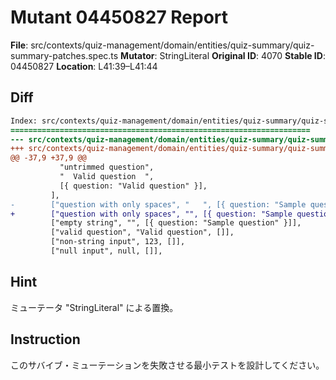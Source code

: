 # Mutant 04450827 Report

**File**: src/contexts/quiz-management/domain/entities/quiz-summary/quiz-summary-patches.spec.ts
**Mutator**: StringLiteral
**Original ID**: 4070
**Stable ID**: 04450827
**Location**: L41:39–L41:44

## Diff

```diff
Index: src/contexts/quiz-management/domain/entities/quiz-summary/quiz-summary-patches.spec.ts
===================================================================
--- src/contexts/quiz-management/domain/entities/quiz-summary/quiz-summary-patches.spec.ts	original
+++ src/contexts/quiz-management/domain/entities/quiz-summary/quiz-summary-patches.spec.ts	mutated #4070
@@ -37,9 +37,9 @@
           "untrimmed question",
           "  Valid question  ",
           [{ question: "Valid question" }],
         ],
-        ["question with only spaces", "   ", [{ question: "Sample question" }]],
+        ["question with only spaces", "", [{ question: "Sample question" }]],
         ["empty string", "", [{ question: "Sample question" }]],
         ["valid question", "Valid question", []],
         ["non-string input", 123, []],
         ["null input", null, []],
```

## Hint

ミューテータ "StringLiteral" による置換。

## Instruction

このサバイブ・ミューテーションを失敗させる最小テストを設計してください。
